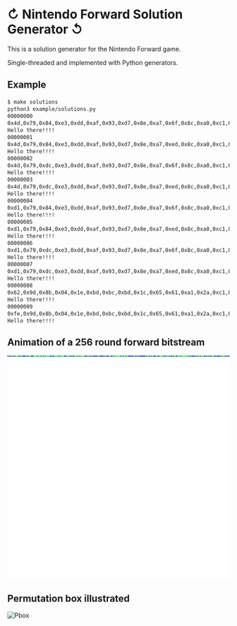 ↻ Nintendo Forward Solution Generator ↺
=======================================

This is a solution generator for the Nintendo Forward game.

Single-threaded and implemented with Python generators.

Example
-------
```
$ make solutions
python3 example/solutions.py
00000000 0x4d,0x79,0x84,0xe3,0xdd,0xaf,0x93,0xd7,0x8e,0xa7,0x6f,0x8c,0xa0,0xc1,0x46,0x5f,0xdb,0x60,0x65,0x01,0x6b,0x19,0xe9,0xd2,0xce,0xff,0x50,0xad,0xca,0x9c,0x85,0xd4 	 Hello there!!!!
00000001 0x4d,0x79,0x84,0xe3,0xdd,0xaf,0x93,0xd7,0x8e,0xa7,0xed,0x8c,0xa0,0xc1,0x46,0x5f,0xdb,0x60,0x65,0x01,0x6b,0x19,0xe9,0xd2,0xce,0xff,0x50,0xad,0xca,0x9c,0x85,0xd4 	 Hello there!!!!
00000002 0x4d,0x79,0xdc,0xe3,0xdd,0xaf,0x93,0xd7,0x8e,0xa7,0x6f,0x8c,0xa0,0xc1,0x46,0x5f,0xdb,0x60,0x65,0x01,0x6b,0x19,0xe9,0xd2,0xce,0xff,0x50,0xad,0xca,0x9c,0x85,0xd4 	 Hello there!!!!
00000003 0x4d,0x79,0xdc,0xe3,0xdd,0xaf,0x93,0xd7,0x8e,0xa7,0xed,0x8c,0xa0,0xc1,0x46,0x5f,0xdb,0x60,0x65,0x01,0x6b,0x19,0xe9,0xd2,0xce,0xff,0x50,0xad,0xca,0x9c,0x85,0xd4 	 Hello there!!!!
00000004 0xd1,0x79,0x84,0xe3,0xdd,0xaf,0x93,0xd7,0x8e,0xa7,0x6f,0x8c,0xa0,0xc1,0x46,0x5f,0xdb,0x60,0x65,0x01,0x6b,0x19,0xe9,0xd2,0xce,0xff,0x50,0xad,0xca,0x9c,0x85,0xd4 	 Hello there!!!!
00000005 0xd1,0x79,0x84,0xe3,0xdd,0xaf,0x93,0xd7,0x8e,0xa7,0xed,0x8c,0xa0,0xc1,0x46,0x5f,0xdb,0x60,0x65,0x01,0x6b,0x19,0xe9,0xd2,0xce,0xff,0x50,0xad,0xca,0x9c,0x85,0xd4 	 Hello there!!!!
00000006 0xd1,0x79,0xdc,0xe3,0xdd,0xaf,0x93,0xd7,0x8e,0xa7,0x6f,0x8c,0xa0,0xc1,0x46,0x5f,0xdb,0x60,0x65,0x01,0x6b,0x19,0xe9,0xd2,0xce,0xff,0x50,0xad,0xca,0x9c,0x85,0xd4 	 Hello there!!!!
00000007 0xd1,0x79,0xdc,0xe3,0xdd,0xaf,0x93,0xd7,0x8e,0xa7,0xed,0x8c,0xa0,0xc1,0x46,0x5f,0xdb,0x60,0x65,0x01,0x6b,0x19,0xe9,0xd2,0xce,0xff,0x50,0xad,0xca,0x9c,0x85,0xd4 	 Hello there!!!!
00000008 0x62,0x9d,0x8b,0x04,0x1e,0xbd,0xbc,0xbd,0x1c,0x65,0x61,0xa1,0x2a,0xc1,0xf6,0x9b,0x92,0x7f,0xd0,0x46,0x3c,0x0c,0x45,0x00,0x25,0x7b,0x9d,0x64,0x11,0xea,0x60,0x4a 	 Hello there!!!!
00000009 0xfe,0x9d,0x8b,0x04,0x1e,0xbd,0xbc,0xbd,0x1c,0x65,0x61,0xa1,0x2a,0xc1,0xf6,0x9b,0x92,0x7f,0xd0,0x46,0x3c,0x0c,0x45,0x00,0x25,0x7b,0x9d,0x64,0x11,0xea,0x60,0x4a 	 Hello there!!!!
```

Animation of a 256 round forward bitstream
------------------------------------------
![Forward](./animation/forward.gif)

Permutation box illustrated
---------------------------
![Pbox](./pbox/graph.svg)
